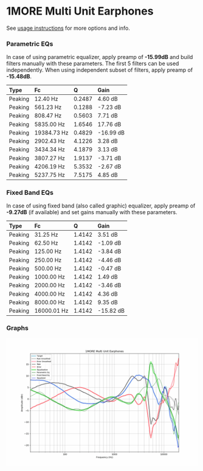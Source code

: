 # 1MORE Multi Unit Earphones
See [usage instructions](https://github.com/jaakkopasanen/AutoEq#usage) for more options and info.

### Parametric EQs
In case of using parametric equalizer, apply preamp of **-15.99dB** and build filters manually
with these parameters. The first 5 filters can be used independently.
When using independent subset of filters, apply preamp of **-15.48dB**.

| Type    | Fc          |      Q | Gain      |
|:--------|:------------|:-------|:----------|
| Peaking | 12.40 Hz    | 0.2487 | 4.60 dB   |
| Peaking | 561.23 Hz   | 0.1288 | -7.23 dB  |
| Peaking | 808.47 Hz   | 0.5603 | 7.71 dB   |
| Peaking | 5835.00 Hz  | 1.6546 | 17.76 dB  |
| Peaking | 19384.73 Hz | 0.4829 | -16.99 dB |
| Peaking | 2902.43 Hz  | 4.1226 | 3.28 dB   |
| Peaking | 3434.34 Hz  | 4.1879 | 3.13 dB   |
| Peaking | 3807.27 Hz  | 1.9137 | -3.71 dB  |
| Peaking | 4206.19 Hz  | 5.3532 | -2.67 dB  |
| Peaking | 5237.75 Hz  | 7.5175 | 4.85 dB   |

### Fixed Band EQs
In case of using fixed band (also called graphic) equalizer, apply preamp of **-9.27dB**
(if available) and set gains manually with these parameters.

| Type    | Fc          |      Q | Gain      |
|:--------|:------------|:-------|:----------|
| Peaking | 31.25 Hz    | 1.4142 | 3.51 dB   |
| Peaking | 62.50 Hz    | 1.4142 | -1.09 dB  |
| Peaking | 125.00 Hz   | 1.4142 | -3.84 dB  |
| Peaking | 250.00 Hz   | 1.4142 | -4.46 dB  |
| Peaking | 500.00 Hz   | 1.4142 | -0.47 dB  |
| Peaking | 1000.00 Hz  | 1.4142 | 1.49 dB   |
| Peaking | 2000.00 Hz  | 1.4142 | -3.46 dB  |
| Peaking | 4000.00 Hz  | 1.4142 | 4.36 dB   |
| Peaking | 8000.00 Hz  | 1.4142 | 9.35 dB   |
| Peaking | 16000.01 Hz | 1.4142 | -15.82 dB |

### Graphs
![](./1MORE%20Multi%20Unit%20Earphones.png)